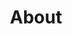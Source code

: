 ---
title: About
en:
  sections:
     - type: secondary_hero_section
       title: About
       image: images/site-building-pic.jpeg
     - type: grid_section
       title:
       grid_items:
         - content: |-
             ### [Who We Are?](/about/who-are-we)
   
             Ever wonder what the ESS actually does? Click here to find out more about our mission and values.
         - content: |-
             ### [Our Team](/about/team)
   
             Wonder who you’re seeing in the office and at all our events? Want to know who to contact for a specific question? Click here to familiarize yourself with our ESS team!
         - content: |-
             ### [Join Our Team](/about/join-our-team)
   
             Want to get more involved in the organization? Want to make your voice heard and share your ideas for a better student experience? Click here to learn more about how to join our team!
         - content: |-
             ### [Affiliated Groups](/about/affiliated-groups)
   
             Want to get involved with other clubs? Want to join a team? Click here to learn more about other clubs and teams affiliated with the ESS!
         - content: |-
             ### [Contact Us](/about/contact-us)
   
             Have a question? Have feedback? Just want to chat? Send us a message using the form below!
       grid_cols: two
       grid_gap_horiz: large
       grid_gap_vert: small
       enable_cards: false
       align: center
       background_color: none

fr:
  sections:
     - type: secondary_hero_section
       title: À Propos
       image: images/site-building-pic.jpeg
     - type: grid_section
       title:
       grid_items:
         - content: |-
             ### [Qui Sommes-Nous?](/about/who-are-we)
   
             Vous vous demandez ce que l’AÉG fait? Cliquez ici pour en apprendre davantage sur notre mission et nos valeurs.
         - content: |-
             ### [Notre Équipe](/about/team)
   
             Vous vous demandez qui vous voyez au bureau et à tous nos événements ? Vous voulez savoir qui contacter pour une question spécifique ? Cliquez ici pour vous familiariser avec notre équipe de l’AÉG !
         - content: |-
             ### [Joignez-vous à notre équipe](/about/join-our-team)
   
             Vous voulez vous impliquer davantage dans l'organisation? Envie de faire entendre votre voix et de partager vos idées pour une meilleure expérience étudiante ? Cliquez ici pour en savoir plus sur la façon de rejoindre notre équipe !
         - content: |-
             ### [Groupes Affiliées](/about/affiliated-groups)
   
             Vous voulez vous impliquer dans d'autres clubs ? Vous voulez rejoindre une équipe ? Cliquez ici pour en savoir plus sur les autres clubs et équipes affiliés à l'AÉG !
         - content: |-
             ### [Contactez-Nous](/about/contact-us)
   
             Vous avez une question ? Un commentaire ? Vous voulez simplement discuter ? Envoyez-nous un message en utilisant le formulaire ci-dessous !
       grid_cols: two
       grid_gap_horiz: large
       grid_gap_vert: small
       enable_cards: false
       align: center
       background_color: none
seo:
  title: What is ESS?
  description: This is the about us page of the uOttawa Engineering Student Society Website.
  extra:
    - name: 'og:type'
      value: website
      keyName: property
    - name: 'og:title'
      value: Who We Are
      keyName: property
    - name: 'og:description'
      value: This is the about us page of the uOttawa Engineering Student Society Website.
      keyName: property
    - name: 'og:image'
      value: images/ess-logo.jpeg
      keyName: property
      relativeUrl: true
    - name: 'twitter:card'
      value: summary_large_image
    - name: 'twitter:title'
      value: Who We Are
    - name: 'twitter:description'
      value: This is the about us page of the uOttawa Engineering Student Society Website.
    - name: 'twitter:image'
      value: images/ess-logo.jpeg
      relativeUrl: true
      
template: advanced
---